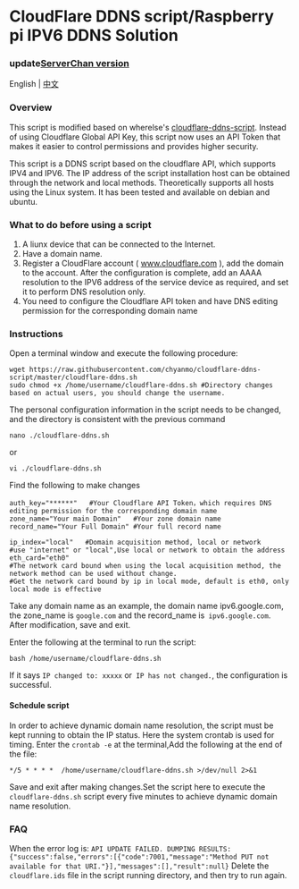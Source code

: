 # CloudFlare DDNS script/Raspberry pi IPV6 DDNS Solution 

### update[ServerChan version](https://github.com/wherelse/cloudFlare-ddns-script/tree/ServerPush)

English | [中文](/README.md)

### Overview

This script is modified based on wherelse's [cloudflare-ddns-script](https://github.com/wherelse/cloudflare-ddns-script). Instead of using Cloudflare Global API Key, this script now uses an API Token that makes it easier to control permissions and provides higher security.

This script is a DDNS script based on the cloudflare API, which supports IPV4 and IPV6. The IP address of the script installation host can be obtained through the network and local methods. Theoretically supports all hosts using the Linux system. It has been tested and available on debian and ubuntu.

### What to do before using a script
1. A liunx device that can be connected to the Internet.
2. Have a domain name.
3. Register a CloudFlare account ( www.cloudflare.com ), add the domain to the account. After the configuration is complete, add an AAAA resolution to the IPV6 address of the service device as required, and set it to perform DNS resolution only.
4. You need to configure the Cloudflare API token and have DNS editing permission for the corresponding domain name

### Instructions
Open a terminal window and execute the following procedure:
```shell
wget https://raw.githubusercontent.com/chyanmo/cloudflare-ddns-script/master/cloudflare-ddns.sh
sudo chmod +x /home/username/cloudflare-ddns.sh #Directory changes based on actual users, you should change the username.
```
The personal configuration information in the script needs to be changed, and the directory is consistent with the previous command
```shell
nano ./cloudflare-ddns.sh
```
or
```shell
vi ./cloudflare-ddns.sh
```
Find the following to make changes
```shell
auth_key="******"   #Your Cloudflare API Token，which requires DNS editing permission for the corresponding domain name
zone_name="Your main Domain"   #Your zone domain name
record_name="Your Full Domain" #Your full record name 

ip_index="local"   #Domain acquisition method, local or network         
#use "internet" or "local",Use local or network to obtain the address
eth_card="eth0"    
#The network card bound when using the local acquisition method, the network method can be used without change.         
#Get the network card bound by ip in local mode, default is eth0, only local mode is effective
```
Take any domain name as an example, the domain name ipv6.google.com, the zone_name is `google.com` and the record_name is` ipv6.google.com`. After modification, save and exit.

Enter the following at the terminal to run the script:
```shell
bash /home/username/cloudflare-ddns.sh
```
If it says `IP changed to: xxxxx` or` IP has not changed.`, the configuration is successful.

#### Schedule script
In order to achieve dynamic domain name resolution, the script must be kept running to obtain the IP status. Here the system crontab is used for timing.
Enter the `crontab -e` at the terminal,Add the following at the end of the file:
```shell
*/5 * * * *  /home/username/cloudflare-ddns.sh >/dev/null 2>&1
```
Save and exit after making changes.Set the script here to execute the `cloudflare-ddns.sh` script every five minutes to achieve dynamic domain name resolution.

### FAQ
When the error log is:
`API UPDATE FAILED. DUMPING RESULTS:`
`{"success":false,"errors":[{"code":7001,"message":"Method PUT not available for that URI."}],"messages":[],"result":null}`
Delete the `cloudflare.ids` file in the script running directory, and then try to run again.
